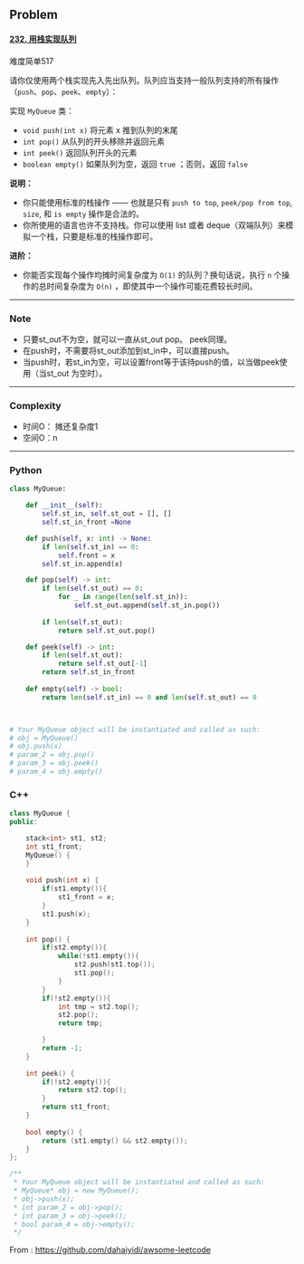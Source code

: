 ## Problem

#### [232. 用栈实现队列](https://leetcode-cn.com/problems/implement-queue-using-stacks/)

难度简单517

请你仅使用两个栈实现先入先出队列。队列应当支持一般队列支持的所有操作（`push`、`pop`、`peek`、`empty`）：

实现 `MyQueue` 类：

- `void push(int x)` 将元素 x 推到队列的末尾
- `int pop()` 从队列的开头移除并返回元素
- `int peek()` 返回队列开头的元素
- `boolean empty()` 如果队列为空，返回 `true` ；否则，返回 `false`

 

**说明：**

- 你只能使用标准的栈操作 —— 也就是只有 `push to top`, `peek/pop from top`, `size`, 和 `is empty` 操作是合法的。
- 你所使用的语言也许不支持栈。你可以使用 list 或者 deque（双端队列）来模拟一个栈，只要是标准的栈操作即可。

 

**进阶：**

- 你能否实现每个操作均摊时间复杂度为 `O(1)` 的队列？换句话说，执行 `n` 个操作的总时间复杂度为 `O(n)` ，即使其中一个操作可能花费较长时间。

------

### Note

- 只要st_out不为空，就可以一直从st_out pop。 peek同理。
- 在push时，不需要将st_out添加到st_in中，可以直接push。
- 当push时，若st_in为空，可以设置front等于该待push的值，以当做peek使用（当st_out 为空时）。

------

### Complexity

- 时间O： 摊还复杂度1
- 空间O：n

------

### Python

```python
class MyQueue:

    def __init__(self):
        self.st_in, self.st_out = [], []
        self.st_in_front =None

    def push(self, x: int) -> None:
        if len(self.st_in) == 0:
            self.front = x
        self.st_in.append(x)

    def pop(self) -> int:
        if len(self.st_out) == 0:
            for _ in range(len(self.st_in)):
                self.st_out.append(self.st_in.pop())
        
        if len(self.st_out):
            return self.st_out.pop()

    def peek(self) -> int:        
        if len(self.st_out): 
            return self.st_out[-1]
        return self.st_in_front
        
    def empty(self) -> bool:
        return len(self.st_in) == 0 and len(self.st_out) == 0



# Your MyQueue object will be instantiated and called as such:
# obj = MyQueue()
# obj.push(x)
# param_2 = obj.pop()
# param_3 = obj.peek()
# param_4 = obj.empty()
```

### C++

```C++
class MyQueue {
public:

    stack<int> st1, st2;
    int st1_front;
    MyQueue() {
    }
    
    void push(int x) {
        if(st1.empty()){
            st1_front = x;
        }
        st1.push(x);
    }
    
    int pop() {
        if(st2.empty()){
            while(!st1.empty()){
                st2.push(st1.top());
                st1.pop();
            }
        }
        if(!st2.empty()){
            int tmp = st2.top();
            st2.pop();
            return tmp;

        }
        return -1;
    }
    
    int peek() {
        if(!st2.empty()){
            return st2.top();
        }
        return st1_front;
    }
    
    bool empty() {
        return (st1.empty() && st2.empty());
    }
};

/**
 * Your MyQueue object will be instantiated and called as such:
 * MyQueue* obj = new MyQueue();
 * obj->push(x);
 * int param_2 = obj->pop();
 * int param_3 = obj->peek();
 * bool param_4 = obj->empty();
 */
```

From : https://github.com/dahaiyidi/awsome-leetcode
